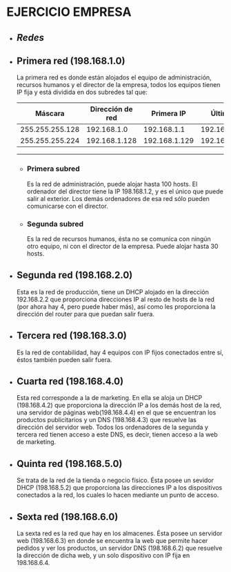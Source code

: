 # EJERCICIO EMPRESA
* ## *Redes*
* ## Primera red (198.168.1.0)
    La primera red es donde están alojados el equipo de administración, recursos humanos y el director de la empresa, todos los equipos tienen IP fija y está dividida en dos subredes tal que:
 
  Máscara | Dirección de red | Primera IP | Última IP | Broadcast
  ------- | ---------------- | ---------- | --------- | ---------
  255.255.255.128 | 192.168.1.0 | 192.168.1.1 | 192.168.1.126 | 192.168.1.127
  255.255.255.224 | 192.168.1.128 | 192.168.1.129 | 192.168.1.158 | 192.168.1.159
  --------------------------------------
   * ### Primera subred
       Es la red de administración, puede alojar hasta 100 hosts. El ordenador del director tiene la IP 198.168.1.2, y es el único que puede salir al exterior. Los demás ordenadores de esa red sólo pueden comunicarse con el director.
   * ### Segunda subred 
       Es la red de recursos humanos, ésta no se comunica con ningún otro equipo, ni con el director de la empresa. Puede alojar hasta 30 hosts.
* ## Segunda red (198.168.2.0)
    Esta es la red de producción, tiene un DHCP alojado en la dirección 192.168.2.2 que proporciona direcciones IP al resto de hosts de la red (por ahora hay 4, pero puede haber más), así como les proporciona la dirección del router para que puedan salir fuera.
* ## Tercera red (198.168.3.0)
    Es la red de contabilidad, hay 4 equipos con IP fijos conectados entre sí, éstos también pueden salir fuera.
* ##  Cuarta red (198.168.4.0)
    Esta red corresponde a la de marketing. En ella se aloja un DHCP (198.168.4.2) que proporciona la dirección IP a los demás host de la red, una servidor de páginas web(198.168.4.4) en el que se encuentran los productos publicitarios y un DNS (198.168.4.3) que resuelve las dirección del servidor web. Todos los ordenadores de la segunda y tercera red tienen acceso a este DNS, es decir, tienen acceso a la web de marketing.
* ## Quinta red (198.168.5.0)
    Se trata de la red de la tienda o negocio físico. Ésta posee un sevidor DHCP (198.168.5.2) que proporciona las direcciones IP a los dispositivos conectados a la red, los cuales lo hacen mediante un punto de acceso.
* ## Sexta red (198.168.6.0)
    La sexta red es la red que hay en los almacenes. Ésta posee un servidor web (198.168.6.3) en donde se encuentra la web que permite hacer pedidos y ver los productos, un servidor DNS (198.168.6.2) que resuelve la dirección de dicha web, y un solo dispositivo con IP fija en 198.168.6.4.
